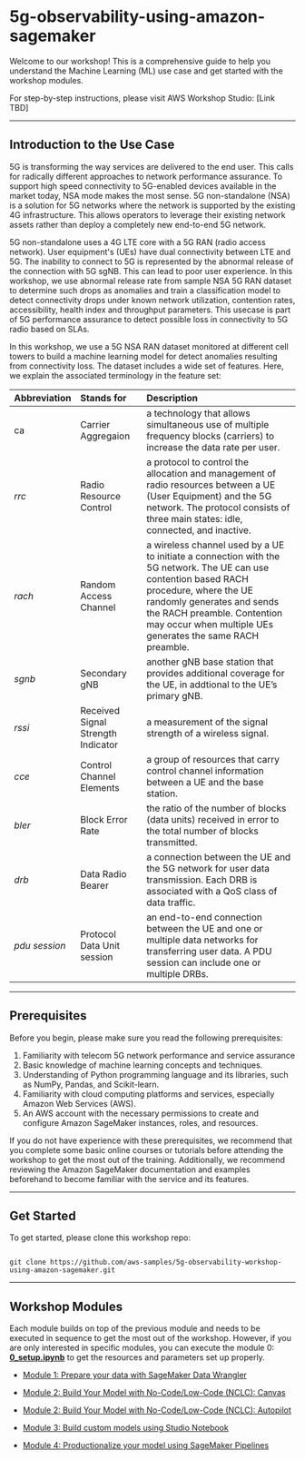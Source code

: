 # 5g-observability-using-amazon-sagemaker

Welcome to our workshop! This is a comprehensive guide to help you understand the Machine Learning (ML) use case and get started with the workshop modules.

For step-by-step instructions, please visit AWS Workshop Studio: [Link TBD]

---

## Introduction to the Use Case

5G is transforming the way services are delivered to the end user. This calls for radically different approaches to network performance assurance. To support high speed connectivity to 5G-enabled devices available in the market today, NSA mode makes the most sense. 5G non-standalone (NSA) is a solution for 5G networks where the network is supported by the existing 4G infrastructure. This allows operators to leverage their existing network assets rather than deploy a completely new end-to-end 5G network.

5G non-standalone uses a 4G LTE core with a 5G RAN (radio access network). User equipment's (UEs) have dual connectivity between LTE and 5G. The inability to connect to 5G is represented by the abnormal release of the connection with 5G sgNB. This can lead to poor user experience. In this workshop, we use abnormal release rate from sample NSA 5G RAN dataset to determine such drops as anomalies and train a classification model to detect connectivity drops under known network utilization, contention rates, accessibility, health index and throughput parameters. This usecase is part of 5G performance assurance to detect possible loss in connectivity to 5G radio based on SLAs.

In this workshop, we use a 5G NSA RAN dataset monitored at different cell towers to build a machine learning model for detect anomalies resulting from connectivity loss. The dataset includes a wide set of features. Here, we explain the associated terminology in the feature set:

|Abbreviation|Stands for|Description|
|:----|:----|:----|
|ca|Carrier Aggregaion|a technology that allows simultaneous use of multiple frequency blocks (carriers) to increase the data rate per user.|
|*rrc*|Radio Resource Control|a protocol to control the allocation and management of radio resources between a UE (User Equipment) and the 5G network. The protocol consists of three main states: idle, connected, and inactive.|
|*rach*|Random Access Channel|a wireless channel used by a UE to initiate a connection with the 5G network. The UE can use contention based RACH procedure, where the UE randomly generates and sends the RACH preamble. Contention may occur when multiple UEs generates the same RACH preamble.|
|*sgnb*|Secondary gNB|another gNB base station that provides additional coverage for the UE, in addtional to the UE’s primary gNB.|
|*rssi*|Received Signal Strength Indicator|a measurement of the signal strength of a wireless signal.|
|*cce*|Control Channel Elements|a group of resources that carry control channel information between a UE and the base station.|
|*bler*|Block Error Rate|the ratio of the number of blocks (data units) received in error to the total number of blocks transmitted.|
|*drb*|Data Radio Bearer|a connection between the UE and the 5G network for user data transmission. Each DRB is associated with a QoS class of data traffic.|
|*pdu session*|Protocol Data Unit session|an end-to-end connection between the UE and one or multiple data networks for transferring user data. A PDU session can include one or multiple DRBs.|

---

## Prerequisites

Before you begin, please make sure you read the following prerequisites:

1. Familiarity with telecom 5G network performance and service assurance 
2. Basic knowledge of machine learning concepts and techniques.
3. Understanding of Python programming language and its libraries, such as NumPy, Pandas, and Scikit-learn.
4. Familiarity with cloud computing platforms and services, especially Amazon Web Services (AWS).
5. An AWS account with the necessary permissions to create and configure Amazon SageMaker instances, roles, and resources.

If you do not have experience with these prerequisites, we recommend that you complete some basic online courses or tutorials before attending the workshop to get the most out of the training. Additionally, we recommend reviewing the Amazon SageMaker documentation and examples beforehand to become familiar with the service and its features.

---
## Get Started
To get started, please clone this workshop repo:

```

git clone https://github.com/aws-samples/5g-observability-workshop-using-amazon-sagemaker.git

```
---
## Workshop Modules

Each module builds on top of the previous module and needs to be executed in sequence to get the most out of the workshop. However, if you are only interested in specific modules, you can execute the module 0: **[0_setup.ipynb](0_setup.ipynb)** to get the resources and parameters set up properly.

- [Module 1: Prepare your data with SageMaker Data Wrangler](1_dataprep.ipynb)

- [Module 2: Build Your Model with No-Code/Low-Code (NCLC): Canvas](2_canvas.ipynb)

- [Module 2: Build Your Model with No-Code/Low-Code (NCLC): Autopilot](2_autopilot.ipynb)
   
- [Module 3: Build custom models using Studio Notebook](3_studio_notebook.ipynb)

- [Module 4: Productionalize your model using SageMaker Pipelines](4_e2e_pipeline.ipynb)